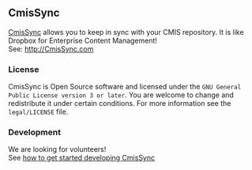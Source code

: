 ## CmisSync

[CmisSync](http://CmisSync.com) allows you to keep in sync with your CMIS repository. It is like Dropbox for Enterprise Content Management!  
See: http://CmisSync.com

### License

CmisSync is Open Source software and licensed under the `GNU General Public License version 3 or later`. You are welcome to change and redistribute it under certain conditions. For more information see the `legal/LICENSE` file.

### Development

We are looking for volunteers!  
See [how to get started developing CmisSync](https://github.com/nicolas-raoul/CmisSync/wiki/Getting-started-with-CmisSync-development)
